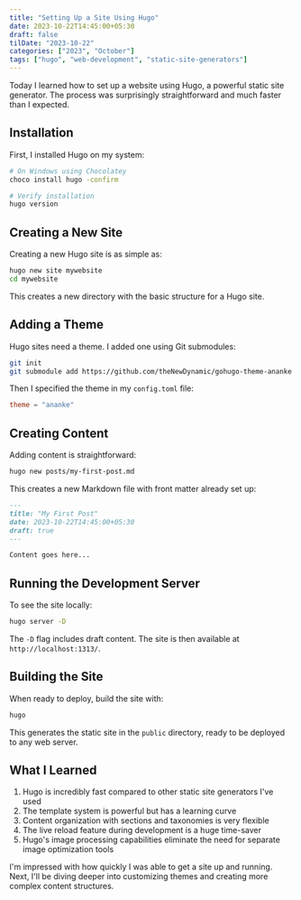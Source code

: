 ```yaml
---
title: "Setting Up a Site Using Hugo"
date: 2023-10-22T14:45:00+05:30
draft: false
tilDate: "2023-10-22"
categories: ["2023", "October"]
tags: ["hugo", "web-development", "static-site-generators"]
---
```


Today I learned how to set up a website using Hugo, a powerful static site generator. The process was surprisingly straightforward and much faster than I expected.

## Installation

First, I installed Hugo on my system:

```bash
# On Windows using Chocolatey
choco install hugo -confirm

# Verify installation
hugo version
```

## Creating a New Site

Creating a new Hugo site is as simple as:

```bash
hugo new site mywebsite
cd mywebsite
```

This creates a new directory with the basic structure for a Hugo site.

## Adding a Theme

Hugo sites need a theme. I added one using Git submodules:

```bash
git init
git submodule add https://github.com/theNewDynamic/gohugo-theme-ananke themes/ananke
```

Then I specified the theme in my `config.toml` file:

```toml
theme = "ananke"
```

## Creating Content

Adding content is straightforward:

```bash
hugo new posts/my-first-post.md
```

This creates a new Markdown file with front matter already set up:

```markdown
---
title: "My First Post"
date: 2023-10-22T14:45:00+05:30
draft: true
---

Content goes here...
```

## Running the Development Server

To see the site locally:

```bash
hugo server -D
```

The `-D` flag includes draft content. The site is then available at `http://localhost:1313/`.

## Building the Site

When ready to deploy, build the site with:

```bash
hugo
```

This generates the static site in the `public` directory, ready to be deployed to any web server.

## What I Learned

1. Hugo is incredibly fast compared to other static site generators I've used
2. The template system is powerful but has a learning curve
3. Content organization with sections and taxonomies is very flexible
4. The live reload feature during development is a huge time-saver
5. Hugo's image processing capabilities eliminate the need for separate image optimization tools

I'm impressed with how quickly I was able to get a site up and running. Next, I'll be diving deeper into customizing themes and creating more complex content structures.
